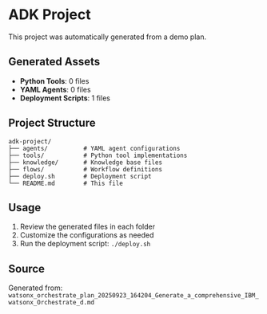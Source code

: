 # ADK Project

This project was automatically generated from a demo plan.

## Generated Assets

- **Python Tools**: 0 files
- **YAML Agents**: 0 files
- **Deployment Scripts**: 1 files

## Project Structure

```
adk-project/
├── agents/          # YAML agent configurations
├── tools/           # Python tool implementations
├── knowledge/       # Knowledge base files
├── flows/           # Workflow definitions
├── deploy.sh        # Deployment script
└── README.md        # This file
```

## Usage

1. Review the generated files in each folder
2. Customize the configurations as needed
3. Run the deployment script: `./deploy.sh`

## Source

Generated from: `watsonx_orchestrate_plan_20250923_164204_Generate_a_comprehensive_IBM_watsonx_Orchestrate_d.md`
